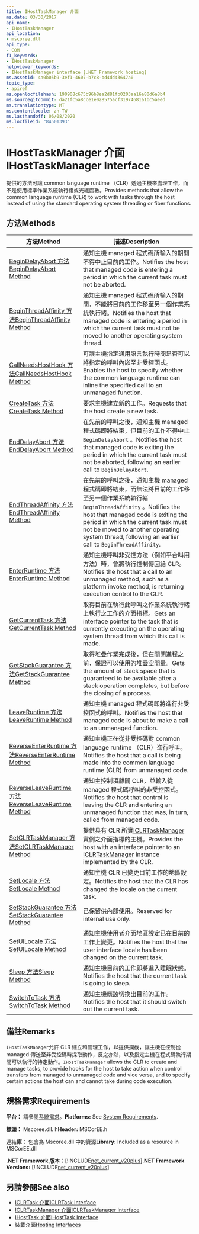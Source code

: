 ```yaml
---
title: IHostTaskManager 介面
ms.date: 03/30/2017
api_name:
- IHostTaskManager
api_location:
- mscoree.dll
api_type:
- COM
f1_keywords:
- IHostTaskManager
helpviewer_keywords:
- IHostTaskManager interface [.NET Framework hosting]
ms.assetid: 4a0b05b9-3ef1-4607-b7c8-bd4dd43647a0
topic_type:
- apiref
ms.openlocfilehash: 190908c675b96b8ea2d81fb0203aa16a80d6a8b4
ms.sourcegitcommit: da21fc5a8cce1e028575acf31974681a1bc5aeed
ms.translationtype: MT
ms.contentlocale: zh-TW
ms.lasthandoff: 06/08/2020
ms.locfileid: "84501393"
---
```

# <a name="ihosttaskmanager-interface"></a><span data-ttu-id="29744-102">IHostTaskManager 介面</span><span class="sxs-lookup"><span data-stu-id="29744-102">IHostTaskManager Interface</span></span>
<span data-ttu-id="29744-103">提供的方法可讓 common language runtime （CLR）透過主機來處理工作，而不是使用標準作業系統執行緒或光纖函數。</span><span class="sxs-lookup"><span data-stu-id="29744-103">Provides methods that allow the common language runtime (CLR) to work with tasks through the host instead of using the standard operating system threading or fiber functions.</span></span>  
  
## <a name="methods"></a><span data-ttu-id="29744-104">方法</span><span class="sxs-lookup"><span data-stu-id="29744-104">Methods</span></span>  
  
|<span data-ttu-id="29744-105">方法</span><span class="sxs-lookup"><span data-stu-id="29744-105">Method</span></span>|<span data-ttu-id="29744-106">描述</span><span class="sxs-lookup"><span data-stu-id="29744-106">Description</span></span>|  
|------------|-----------------|  
|[<span data-ttu-id="29744-107">BeginDelayAbort 方法</span><span class="sxs-lookup"><span data-stu-id="29744-107">BeginDelayAbort Method</span></span>](ihosttaskmanager-begindelayabort-method.md)|<span data-ttu-id="29744-108">通知主機 managed 程式碼所輸入的期間不得中止目前的工作。</span><span class="sxs-lookup"><span data-stu-id="29744-108">Notifies the host that managed code is entering a period in which the current task must not be aborted.</span></span>|  
|[<span data-ttu-id="29744-109">BeginThreadAffinity 方法</span><span class="sxs-lookup"><span data-stu-id="29744-109">BeginThreadAffinity Method</span></span>](ihosttaskmanager-beginthreadaffinity-method.md)|<span data-ttu-id="29744-110">通知主機 managed 程式碼所輸入的期間，不能將目前的工作移至另一個作業系統執行緒。</span><span class="sxs-lookup"><span data-stu-id="29744-110">Notifies the host that managed code is entering a period in which the current task must not be moved to another operating system thread.</span></span>|  
|[<span data-ttu-id="29744-111">CallNeedsHostHook 方法</span><span class="sxs-lookup"><span data-stu-id="29744-111">CallNeedsHostHook Method</span></span>](ihosttaskmanager-callneedshosthook-method.md)|<span data-ttu-id="29744-112">可讓主機指定通用語言執行時間是否可以將指定的呼叫內嵌至非受控函式。</span><span class="sxs-lookup"><span data-stu-id="29744-112">Enables the host to specify whether the common language runtime can inline the specified call to an unmanaged function.</span></span>|  
|[<span data-ttu-id="29744-113">CreateTask 方法</span><span class="sxs-lookup"><span data-stu-id="29744-113">CreateTask Method</span></span>](ihosttaskmanager-createtask-method.md)|<span data-ttu-id="29744-114">要求主機建立新的工作。</span><span class="sxs-lookup"><span data-stu-id="29744-114">Requests that the host create a new task.</span></span>|  
|[<span data-ttu-id="29744-115">EndDelayAbort 方法</span><span class="sxs-lookup"><span data-stu-id="29744-115">EndDelayAbort Method</span></span>](ihosttaskmanager-enddelayabort-method.md)|<span data-ttu-id="29744-116">在先前的呼叫之後，通知主機 managed 程式碼即將結束，但目前的工作不得中止 `BeginDelayAbort` 。</span><span class="sxs-lookup"><span data-stu-id="29744-116">Notifies the host that managed code is exiting the period in which the current task must not be aborted, following an earlier call to `BeginDelayAbort`.</span></span>|  
|[<span data-ttu-id="29744-117">EndThreadAffinity 方法</span><span class="sxs-lookup"><span data-stu-id="29744-117">EndThreadAffinity Method</span></span>](ihosttaskmanager-endthreadaffinity-method.md)|<span data-ttu-id="29744-118">在先前的呼叫之後，通知主機 managed 程式碼即將結束，而無法將目前的工作移至另一個作業系統執行緒 `BeginThreadAffinity` 。</span><span class="sxs-lookup"><span data-stu-id="29744-118">Notifies the host that managed code is exiting the period in which the current task must not be moved to another operating system thread, following an earlier call to `BeginThreadAffinity`.</span></span>|  
|[<span data-ttu-id="29744-119">EnterRuntime 方法</span><span class="sxs-lookup"><span data-stu-id="29744-119">EnterRuntime Method</span></span>](ihosttaskmanager-enterruntime-method.md)|<span data-ttu-id="29744-120">通知主機呼叫非受控方法（例如平台叫用方法）時，會將執行控制傳回給 CLR。</span><span class="sxs-lookup"><span data-stu-id="29744-120">Notifies the host that a call to an unmanaged method, such as a platform invoke method, is returning execution control to the CLR.</span></span>|  
|[<span data-ttu-id="29744-121">GetCurrentTask 方法</span><span class="sxs-lookup"><span data-stu-id="29744-121">GetCurrentTask Method</span></span>](ihosttaskmanager-getcurrenttask-method.md)|<span data-ttu-id="29744-122">取得目前在執行此呼叫之作業系統執行緒上執行之工作的介面指標。</span><span class="sxs-lookup"><span data-stu-id="29744-122">Gets an interface pointer to the task that is currently executing on the operating system thread from which this call is made.</span></span>|  
|[<span data-ttu-id="29744-123">GetStackGuarantee 方法</span><span class="sxs-lookup"><span data-stu-id="29744-123">GetStackGuarantee Method</span></span>](ihosttaskmanager-getstackguarantee-method.md)|<span data-ttu-id="29744-124">取得堆疊作業完成後，但在關閉進程之前，保證可以使用的堆疊空間量。</span><span class="sxs-lookup"><span data-stu-id="29744-124">Gets the amount of stack space that is guaranteed to be available after a stack operation completes, but before the closing of a process.</span></span>|  
|[<span data-ttu-id="29744-125">LeaveRuntime 方法</span><span class="sxs-lookup"><span data-stu-id="29744-125">LeaveRuntime Method</span></span>](ihosttaskmanager-leaveruntime-method.md)|<span data-ttu-id="29744-126">通知主機 managed 程式碼即將進行非受控函式的呼叫。</span><span class="sxs-lookup"><span data-stu-id="29744-126">Notifies the host that managed code is about to make a call to an unmanaged function.</span></span>|  
|[<span data-ttu-id="29744-127">ReverseEnterRuntime 方法</span><span class="sxs-lookup"><span data-stu-id="29744-127">ReverseEnterRuntime Method</span></span>](ihosttaskmanager-reverseenterruntime-method.md)|<span data-ttu-id="29744-128">通知主機正在從非受控碼對 common language runtime （CLR）進行呼叫。</span><span class="sxs-lookup"><span data-stu-id="29744-128">Notifies the host that a call is being made into the common language runtime (CLR) from unmanaged code.</span></span>|  
|[<span data-ttu-id="29744-129">ReverseLeaveRuntime 方法</span><span class="sxs-lookup"><span data-stu-id="29744-129">ReverseLeaveRuntime Method</span></span>](ihosttaskmanager-reverseleaveruntime-method.md)|<span data-ttu-id="29744-130">通知主控制項離開 CLR，並輸入從 managed 程式碼呼叫的非受控函式。</span><span class="sxs-lookup"><span data-stu-id="29744-130">Notifies the host that control is leaving the CLR and entering an unmanaged function that was, in turn, called from managed code.</span></span>|  
|[<span data-ttu-id="29744-131">SetCLRTaskManager 方法</span><span class="sxs-lookup"><span data-stu-id="29744-131">SetCLRTaskManager Method</span></span>](ihosttaskmanager-setclrtaskmanager-method.md)|<span data-ttu-id="29744-132">提供具有 CLR 所實[ICLRTaskManager](iclrtaskmanager-interface.md)實例之介面指標的主機。</span><span class="sxs-lookup"><span data-stu-id="29744-132">Provides the host with an interface pointer to an [ICLRTaskManager](iclrtaskmanager-interface.md) instance implemented by the CLR.</span></span>|  
|[<span data-ttu-id="29744-133">SetLocale 方法</span><span class="sxs-lookup"><span data-stu-id="29744-133">SetLocale Method</span></span>](ihosttaskmanager-setlocale-method.md)|<span data-ttu-id="29744-134">通知主機 CLR 已變更目前工作的地區設定。</span><span class="sxs-lookup"><span data-stu-id="29744-134">Notifies the host that the CLR has changed the locale on the current task.</span></span>|  
|[<span data-ttu-id="29744-135">SetStackGuarantee 方法</span><span class="sxs-lookup"><span data-stu-id="29744-135">SetStackGuarantee Method</span></span>](ihosttaskmanager-setstackguarantee-method.md)|<span data-ttu-id="29744-136">已保留供內部使用。</span><span class="sxs-lookup"><span data-stu-id="29744-136">Reserved for internal use only.</span></span>|  
|[<span data-ttu-id="29744-137">SetUILocale 方法</span><span class="sxs-lookup"><span data-stu-id="29744-137">SetUILocale Method</span></span>](ihosttaskmanager-setuilocale-method.md)|<span data-ttu-id="29744-138">通知主機使用者介面地區設定已在目前的工作上變更。</span><span class="sxs-lookup"><span data-stu-id="29744-138">Notifies the host that the user interface locale has been changed on the current task.</span></span>|  
|[<span data-ttu-id="29744-139">Sleep 方法</span><span class="sxs-lookup"><span data-stu-id="29744-139">Sleep Method</span></span>](ihosttaskmanager-sleep-method.md)|<span data-ttu-id="29744-140">通知主機目前的工作即將進入睡眠狀態。</span><span class="sxs-lookup"><span data-stu-id="29744-140">Notifies the host that the current task is going to sleep.</span></span>|  
|[<span data-ttu-id="29744-141">SwitchToTask 方法</span><span class="sxs-lookup"><span data-stu-id="29744-141">SwitchToTask Method</span></span>](ihosttaskmanager-switchtotask-method.md)|<span data-ttu-id="29744-142">通知主機應該切換出目前的工作。</span><span class="sxs-lookup"><span data-stu-id="29744-142">Notifies the host that it should switch out the current task.</span></span>|  
  
## <a name="remarks"></a><span data-ttu-id="29744-143">備註</span><span class="sxs-lookup"><span data-stu-id="29744-143">Remarks</span></span>  
 <span data-ttu-id="29744-144">`IHostTaskManager`允許 CLR 建立和管理工作，以提供攔截，讓主機在控制從 managed 傳送至非受控碼時採取動作，反之亦然，以及指定主機在程式碼執行期間可以執行的特定動作。</span><span class="sxs-lookup"><span data-stu-id="29744-144">`IHostTaskManager` allows the CLR to create and manage tasks, to provide hooks for the host to take action when control transfers from managed to unmanaged code and vice versa, and to specify certain actions the host can and cannot take during code execution.</span></span>  
  
## <a name="requirements"></a><span data-ttu-id="29744-145">規格需求</span><span class="sxs-lookup"><span data-stu-id="29744-145">Requirements</span></span>  
 <span data-ttu-id="29744-146">**平台：** 請參閱[系統需求](../../get-started/system-requirements.md)。</span><span class="sxs-lookup"><span data-stu-id="29744-146">**Platforms:** See [System Requirements](../../get-started/system-requirements.md).</span></span>  
  
 <span data-ttu-id="29744-147">**標頭：** Mscoree.dll. h</span><span class="sxs-lookup"><span data-stu-id="29744-147">**Header:** MSCorEE.h</span></span>  
  
 <span data-ttu-id="29744-148">連結**庫：** 包含為 Mscoree.dll 中的資源</span><span class="sxs-lookup"><span data-stu-id="29744-148">**Library:** Included as a resource in MSCorEE.dll</span></span>  
  
 <span data-ttu-id="29744-149">**.NET Framework 版本：**[!INCLUDE[net_current_v20plus](../../../../includes/net-current-v20plus-md.md)]</span><span class="sxs-lookup"><span data-stu-id="29744-149">**.NET Framework Versions:** [!INCLUDE[net_current_v20plus](../../../../includes/net-current-v20plus-md.md)]</span></span>  
  
## <a name="see-also"></a><span data-ttu-id="29744-150">另請參閱</span><span class="sxs-lookup"><span data-stu-id="29744-150">See also</span></span>

- [<span data-ttu-id="29744-151">ICLRTask 介面</span><span class="sxs-lookup"><span data-stu-id="29744-151">ICLRTask Interface</span></span>](iclrtask-interface.md)
- [<span data-ttu-id="29744-152">ICLRTaskManager 介面</span><span class="sxs-lookup"><span data-stu-id="29744-152">ICLRTaskManager Interface</span></span>](iclrtaskmanager-interface.md)
- [<span data-ttu-id="29744-153">IHostTask 介面</span><span class="sxs-lookup"><span data-stu-id="29744-153">IHostTask Interface</span></span>](ihosttask-interface.md)
- [<span data-ttu-id="29744-154">裝載介面</span><span class="sxs-lookup"><span data-stu-id="29744-154">Hosting Interfaces</span></span>](hosting-interfaces.md)
